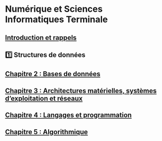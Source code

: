 # Numérique et Sciences Informatiques Terminale

## [Introduction et rappels](./_ressources/0.0.INTRO.md)

## [1️⃣](./_ressources/1.0.STRUCT.md) Structures de données

## [Chapitre 2 : Bases de données](./_ressources/2.0.BDD.md)

## [Chapitre 3 : Architectures matérielles, systèmes d’exploitation et réseaux](./_ressources/3.0.ARCHI.md)

## [Chapitre 4 : Langages et programmation](./_ressources/4.0.LANG.md)

## [Chapitre 5 : Algorithmique](./_ressources/5.0.ALGO.md)
